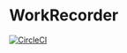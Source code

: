 WorkRecorder
====================
[![CircleCI](https://circleci.com/gh/iii-ishida/workrec.svg?style=svg&circle-token=6957e70447005bb04fd1ba6e220c0accfa5415f2)](https://circleci.com/gh/iii-ishida/workrec)


